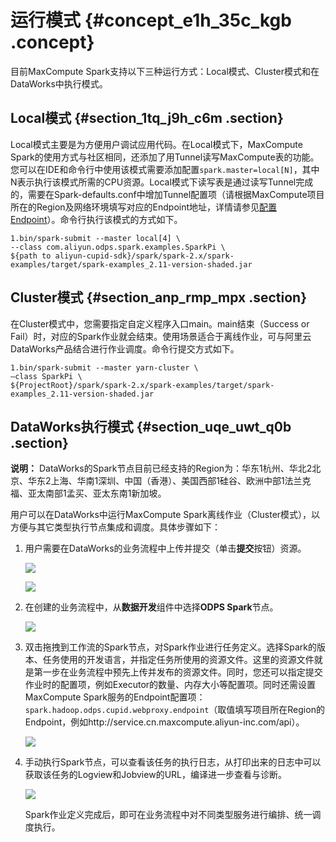 # 运行模式 {#concept_e1h_35c_kgb .concept}

目前MaxCompute Spark支持以下三种运行方式：Local模式、Cluster模式和在DataWorks中执行模式。

## Local模式 {#section_1tq_j9h_c6m .section}

Local模式主要是为方便用户调试应用代码。在Local模式下，MaxCompute Spark的使用方式与社区相同，还添加了用Tunnel读写MaxCompute表的功能。您可以在IDE和命令行中使用该模式需要添加配置`spark.master=local[N]`，其中N表示执行该模式所需的CPU资源。Local模式下读写表是通过读写Tunnel完成的，需要在Spark-defaults.conf中增加Tunnel配置项（请根据MaxCompute项目所在的Region及网络环境填写对应的Endpoint地址，详情请参见[配置Endpoint](../../../../intl.zh-CN/准备工作/配置Endpoint.md#)）。命令行执行该模式的方式如下。

``` {#codeblock_029_y8r_40c .language-php}
1.bin/spark-submit --master local[4] \
--class com.aliyun.odps.spark.examples.SparkPi \
${path to aliyun-cupid-sdk}/spark/spark-2.x/spark-examples/target/spark-examples_2.11-version-shaded.jar
```

## Cluster模式 {#section_anp_rmp_mpx .section}

在Cluster模式中，您需要指定自定义程序入口main。main结束（Success or Fail）时，对应的Spark作业就会结束。使用场景适合于离线作业，可与阿里云DataWorks产品结合进行作业调度。命令行提交方式如下。

``` {#codeblock_ri0_mv6_38o .language-java}
1.bin/spark-submit --master yarn-cluster \
–class SparkPi \
${ProjectRoot}/spark/spark-2.x/spark-examples/target/spark-examples_2.11-version-shaded.jar
```

## DataWorks执行模式 {#section_uqe_uwt_q0b .section}

**说明：** DataWorks的Spark节点目前已经支持的Region为：华东1杭州、华北2北京、华东2上海、华南1深圳、中国（香港）、美国西部1硅谷、欧洲中部1法兰克福、亚太南部1孟买、亚太东南1新加坡。

用户可以在DataWorks中运行MaxCompute Spark离线作业（Cluster模式），以方便与其它类型执行节点集成和调度。具体步骤如下：

1.  用户需要在DataWorks的业务流程中上传并提交（单击**提交**按钮）资源。

    ![](http://static-aliyun-doc.oss-cn-hangzhou.aliyuncs.com/assets/img/92656/156594596336706_zh-CN.png)

    ![](http://static-aliyun-doc.oss-cn-hangzhou.aliyuncs.com/assets/img/92656/156594596436708_zh-CN.png)

2.  在创建的业务流程中，从**数据开发**组件中选择**ODPS Spark**节点。

    ![](http://static-aliyun-doc.oss-cn-hangzhou.aliyuncs.com/assets/img/92656/156594596436713_zh-CN.png)

3.  双击拖拽到工作流的Spark节点，对Spark作业进行任务定义。选择Spark的版本、任务使用的开发语言，并指定任务所使用的资源文件。这里的资源文件就是第一步在业务流程中预先上传并发布的资源文件。同时，您还可以指定提交作业时的配置项，例如Executor的数量、内存大小等配置项。同时还需设置MaxCompute Spark服务的Endpoint配置项：`spark.hadoop.odps.cupid.webproxy.endpoint`（取值填写项目所在Region的Endpoint，例如http://service.cn.maxcompute.aliyun-inc.com/api）。

    ![](http://static-aliyun-doc.oss-cn-hangzhou.aliyuncs.com/assets/img/92656/156594596436717_zh-CN.png)

4.  手动执行Spark节点，可以查看该任务的执行日志，从打印出来的日志中可以获取该任务的Logview和Jobview的URL，编译进一步查看与诊断。

    ![](http://static-aliyun-doc.oss-cn-hangzhou.aliyuncs.com/assets/img/92656/156594596436724_zh-CN.png)

    Spark作业定义完成后，即可在业务流程中对不同类型服务进行编排、统一调度执行。


